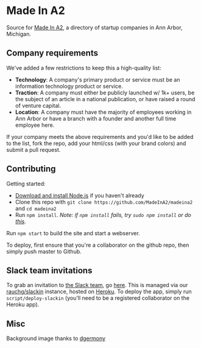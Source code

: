 # Made In A2

Source for [Made In A2](http://www.madeina2.com/), a directory of startup companies in Ann Arbor, Michigan.

## Company requirements

We've added a few restrictions to keep this a high-quality list:

- **Technology**: A company's primary product or service must be an information technology product or service.
- **Traction**: A company must either be publicly launched w/ 1k+ users, be the subject of an article in a national publication, or have raised a round of venture capital.
- **Location**: A company must have the majority of employees working in Ann Arbor or have a branch with a founder and another full time employee here.

If your company meets the above requirements and you'd like to be added to the list, fork the repo, add your html/css (with your brand colors) and submit a pull request.

## Contributing

Getting started:

- [Download and install Node.js](http://nodejs.org/) if you haven't already
- Clone this repo with `git clone https://github.com/MadeInA2/madeina2` and `cd madeina2`
- Run `npm install`. *Note: if `npm install` fails, try `sudo npm install` or do [this](http://stackoverflow.com/questions/16151018/npm-throws-error-without-sudo).*

Run `npm start` to build the site and start a webserver.

To deploy, first ensure that you're a collaborator on the github repo, then simply push master to Github.

## Slack team invitations

To grab an invitation to [the Slack team](https://madeina2.slack.com), go [here](https://madeina2slackin.herokuapp.com/). This is managed via our [rauchg/slackin](https://github.com/rauchg/slackin) instance, hosted on [Heroku](https://heroku.com/). To deploy the app, simply run `script/deploy-slackin` (you'll need to be a registered collaborator on the Heroku app).

## Misc

Background image thanks to [dgermony](https://flic.kr/p/eHtTm)
